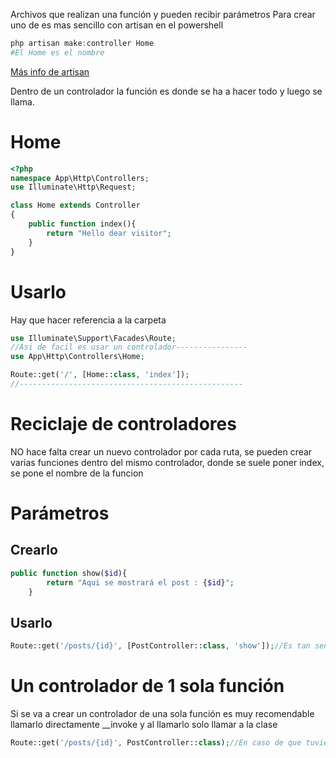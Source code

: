 Archivos que realizan una función y pueden recibir parámetros
Para crear uno de es mas sencillo con artisan en el powershell
```powershell
php artisan make:controller Home
#El Home es el nombre
```
[Más info de artisan](obsidian://open?vault=Innsomnia%20Vault&file=Laravel%2FCursito%2FCreaci%C3%B3n%20de%20archivos%20desde%20terminal)

Dentro de un controlador la función es donde se ha a hacer todo y luego se llama.
# Home
```php
<?php
namespace App\Http\Controllers;
use Illuminate\Http\Request;

class Home extends Controller
{
    public function index(){
        return "Hello dear visitor";
    }  
}
```
# Usarlo
Hay que hacer referencia a la carpeta
```php
use Illuminate\Support\Facades\Route;
//Asi de facil es usar un controlador----------------
use App\Http\Controllers\Home;

Route::get('/', [Home::class, 'index']);
//--------------------------------------------------
```

# Reciclaje de controladores
NO hace falta crear un nuevo controlador por cada ruta, se pueden crear varias funciones dentro del mismo controlador, donde se suele poner index, se pone el nombre de la funcion
# Parámetros 
## Crearlo
```php
public function show($id){
        return "Aqui se mostrará el post : {$id}";
    }
```
## Usarlo
```php
Route::get('/posts/{id}', [PostController::class, 'show']);//Es tan sencillo como llamarlo, es como si de un require se tratara
```
# Un controlador de 1 sola función
Si se va a crear un controlador de una sola función es muy recomendable llamarlo directamente __invoke y al llamarlo solo llamar a la clase
```php
Route::get('/posts/{id}', PostController::class);//En caso de que tuviera __invoke(), sin los [] muy importante
```